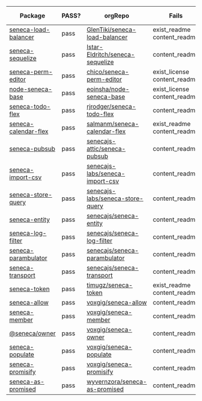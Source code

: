 Package|PASS?|orgRepo|Fails|Forks|Stars|Open Issues|Open PRs
---|---|---|---|---|---|---|---
[seneca-load-balancer](https://www.npmjs.com/package/seneca-load-balancer)|pass|[GlenTiki/seneca-load-balancer](https://github.com/GlenTiki/seneca-load-balancer)|exist_readme content_readme |apiData|apiData|apiData|apiData
[seneca-sequelize](https://www.npmjs.com/package/seneca-sequelize)|pass|[Istar-Eldritch/seneca-sequelize](https://github.com/Istar-Eldritch/seneca-sequelize)|content_readme |apiData|apiData|apiData|apiData
[seneca-perm-editor](https://www.npmjs.com/package/seneca-perm-editor)|pass|[chico/seneca-perm-editor](https://github.com/chico/seneca-perm-editor)|exist_license content_readme |apiData|apiData|apiData|apiData
[node-seneca-base](https://www.npmjs.com/package/node-seneca-base)|pass|[eoinsha/node-seneca-base](https://github.com/eoinsha/node-seneca-base)|exist_license content_readme |apiData|apiData|apiData|apiData
[seneca-todo-flex](https://www.npmjs.com/package/seneca-todo-flex)|pass|[rjrodger/seneca-todo-flex](https://github.com/rjrodger/seneca-todo-flex)|content_readme |apiData|apiData|apiData|apiData
[seneca-calendar-flex](https://www.npmjs.com/package/seneca-calendar-flex)|pass|[salmanm/seneca-calendar-flex](https://github.com/salmanm/seneca-calendar-flex)|exist_readme content_readme |apiData|apiData|apiData|apiData
[seneca-pubsub](https://www.npmjs.com/package/seneca-pubsub)|pass|[senecajs-attic/seneca-pubsub](https://github.com/senecajs-attic/seneca-pubsub)|content_readme |apiData|apiData|apiData|apiData
[seneca-import-csv](https://www.npmjs.com/package/seneca-import-csv)|pass|[senecajs-labs/seneca-import-csv](https://github.com/senecajs-labs/seneca-import-csv)|content_readme |apiData|apiData|apiData|apiData
[seneca-store-query](https://www.npmjs.com/package/seneca-store-query)|pass|[senecajs-labs/seneca-store-query](https://github.com/senecajs-labs/seneca-store-query)|content_readme |apiData|apiData|apiData|apiData
[seneca-entity](https://www.npmjs.com/package/seneca-entity)|pass|[senecajs/seneca-entity](https://github.com/senecajs/seneca-entity)|content_readme |apiData|apiData|apiData|apiData
[seneca-log-filter](https://www.npmjs.com/package/seneca-log-filter)|pass|[senecajs/seneca-log-filter](https://github.com/senecajs/seneca-log-filter)|content_readme |apiData|apiData|apiData|apiData
[seneca-parambulator](https://www.npmjs.com/package/seneca-parambulator)|pass|[senecajs/seneca-parambulator](https://github.com/senecajs/seneca-parambulator)|content_readme |apiData|apiData|apiData|apiData
[seneca-transport](https://www.npmjs.com/package/seneca-transport)|pass|[senecajs/seneca-transport](https://github.com/senecajs/seneca-transport)|content_readme |apiData|apiData|apiData|apiData
[seneca-token](https://www.npmjs.com/package/seneca-token)|pass|[timugz/seneca-token](https://github.com/timugz/seneca-token)|exist_readme content_readme |apiData|apiData|apiData|apiData
[seneca-allow](https://www.npmjs.com/package/seneca-allow)|pass|[voxgig/seneca-allow](https://github.com/voxgig/seneca-allow)|content_readme |apiData|apiData|apiData|apiData
[seneca-member](https://www.npmjs.com/package/seneca-member)|pass|[voxgig/seneca-member](https://github.com/voxgig/seneca-member)|content_readme |apiData|apiData|apiData|apiData
[@seneca/owner](https://www.npmjs.com/package/@seneca/owner)|pass|[voxgig/seneca-owner](https://github.com/voxgig/seneca-owner)|content_readme |apiData|apiData|apiData|apiData
[seneca-populate](https://www.npmjs.com/package/seneca-populate)|pass|[voxgig/seneca-populate](https://github.com/voxgig/seneca-populate)|content_readme |apiData|apiData|apiData|apiData
[seneca-promisify](https://www.npmjs.com/package/seneca-promisify)|pass|[voxgig/seneca-promisify](https://github.com/voxgig/seneca-promisify)|content_readme |apiData|apiData|apiData|apiData
[seneca-as-promised](https://www.npmjs.com/package/seneca-as-promised)|pass|[wyvernzora/seneca-as-promised](https://github.com/wyvernzora/seneca-as-promised)|content_readme |apiData|apiData|apiData|apiData